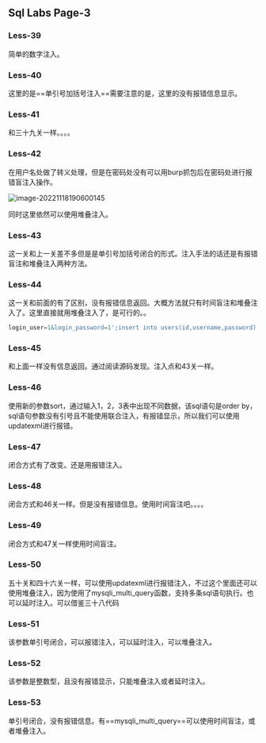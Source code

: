 ## Sql Labs Page-3

### Less-39

简单的数字注入。

### Less-40

这里的是==单引号加括号注入==需要注意的是，这里的没有报错信息显示。

### Less-41

和三十九关一样。。。。

### Less-42

在用户名处做了转义处理，但是在密码处没有可以用burp抓包后在密码处进行报错盲注入操作。

![image-20221118190600145](C:\Users\HP\AppData\Roaming\Typora\typora-user-images\image-20221118190600145.png)

同时这里依然可以使用堆叠注入。

### Less-43

这一关和上一关差不多但是是单引号加括号闭合的形式。注入手法的话还是有报错盲注和堆叠注入两种方法。

### Less-44

这一关和前面的有了区别，没有报错信息返回。大概方法就只有时间盲注和堆叠注入了。这里直接就用堆叠注入了，是可行的。。

```sql
login_user=1&login_password=1';insert into users(id,username,password) values ('50','Nige','Nige')--+&mysubmit=Login
```

### Less-45

和上面一样没有信息返回。通过阅读源码发现。注入点和43关一样。

### Less-46

使用新的参数sort，通过输入1，2，3表中出现不同数据，该sql语句是order by，sql语句参数没有引号且不能使用联合注入，有报错显示，所以我们可以使用updatexml进行报错。

### Less-47

闭合方式有了改变。还是用报错注入。

### Less-48

闭合方式和46关一样。但是没有报错信息。使用时间盲注吧。。。。

### Less-49

闭合方式和47关一样使用时间盲注。

### Less-50

五十关和四十六关一样，可以使用updatexml进行报错注入，不过这个里面还可以使用堆叠注入，因为使用了mysqli_multi_query函数，支持多条sql语句执行。也可以延时注入。可以借鉴三十八代码

### Less-51

该参数单引号闭合，可以报错注入，可以延时注入，可以堆叠注入。

### Less-52

该参数是整数型，且没有报错显示，只能堆叠注入或者延时注入。

### Less-53

单引号闭合，没有报错信息。有==mysqli_multi_query==可以使用时间盲注，或者堆叠注入。

